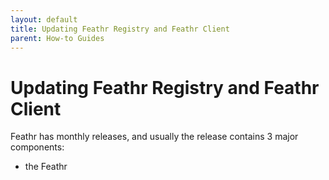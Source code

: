 ```yaml
---
layout: default
title: Updating Feathr Registry and Feathr Client
parent: How-to Guides
---
```


# Updating Feathr Registry and Feathr Client

Feathr has monthly releases, and usually the release contains 3 major components:

- the Feathr 